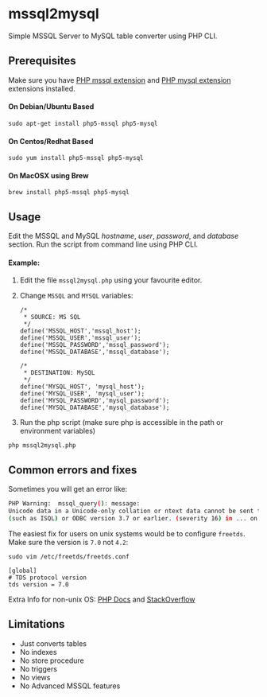 # mssql2mysql #

Simple MSSQL Server to MySQL table converter using PHP CLI.

## Prerequisites ##

Make sure you have [PHP mssql extension](http://php.net/manual/en/book.mssql.php) and [PHP mysql extension](http://php.net/manual/en/book.mysql.php) extensions installed.

#### On Debian/Ubuntu Based

`sudo apt-get install php5-mssql php5-mysql`

#### On Centos/Redhat Based

`sudo yum install php5-mssql php5-mysql`

#### On MacOSX using Brew

`brew install php5-mssql php5-mysql`

## Usage ##

Edit the MSSQL and MySQL *hostname*, *user*, *password*, and *database* section. Run the script from command line using PHP CLI.

#### Example:

1. Edit the file `mssql2mysql.php` using your favourite editor.

2. Change `MSSQL` and `MYSQL` variables:

    ```
    /*
     * SOURCE: MS SQL
     */
    define('MSSQL_HOST','mssql_host');
    define('MSSQL_USER','mssql_user');
    define('MSSQL_PASSWORD','mssql_password');
    define('MSSQL_DATABASE','mssql_database');

    /*
     * DESTINATION: MySQL
     */
    define('MYSQL_HOST', 'mysql_host');
    define('MYSQL_USER', 'mysql_user');
    define('MYSQL_PASSWORD','mysql_password');
    define('MYSQL_DATABASE','mysql_database');
    ```

3. Run the php script (make sure php is accessible in the path or environment variables)

  `php mssql2mysql.php`

## Common errors and fixes

Sometimes you will get an error like:

```bash
PHP Warning:  mssql_query(): message:
Unicode data in a Unicode-only collation or ntext data cannot be sent to clients using DB-Library
(such as ISQL) or ODBC version 3.7 or earlier. (severity 16) in ... on line 181
```

The easiest fix for users on unix systems would be to configure `freetds`. Make sure the version is `7.0` not `4.2`:

```
sudo vim /etc/freetds/freetds.conf

[global]
# TDS protocol version
tds version = 7.0
```

Extra Info for non-unix OS: [PHP Docs](http://php.net/manual/en/function.mssql-query.php) and [StackOverflow](http://stackoverflow.com/questions/5414890/mssql-query-issue-in-php-and-querying-text-data)

## Limitations ##

* Just converts tables
* No indexes
* No store procedure
* No triggers
* No views
* No Advanced MSSQL features
